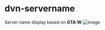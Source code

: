 # dvn-servername
Server name display based on **GTA:W**
![image](https://github.com/devindevelopments/dvn-servername/assets/164824387/2a61145a-7486-434d-9a58-5b915a188868)
